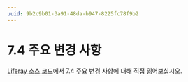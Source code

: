 ```yaml
---
uuid: 9b2c9b01-3a91-48da-b947-8225fc78f9b2
---
```


# 7.4 주요 변경 사항

[Liferay 소스 코드](https://github.com/liferay/liferay-portal/blob/[$LIFERAY_LEARN_PORTAL_GIT_TAG$]/readme/BREAKING_CHANGES.markdown)에서 7.4 주요 변경 사항에 대해 직접 읽어보십시오. 

<!-- THIS IS A PLACEHOLDER ARTICLE. DO NOT EDIT THIS FILE. INSTEAD SEE https://github.com/liferay/liferay-portal/blob/master/readme/BREAKING_CHANGES.markdown. -->
